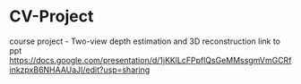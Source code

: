 # CV-Project
course project - Two-view depth estimation and 3D reconstruction
link to ppt https://docs.google.com/presentation/d/1jKKlLcFPpflQsGeMMssgmVmGCRfinkzpxB6NHAAUaJI/edit?usp=sharing
